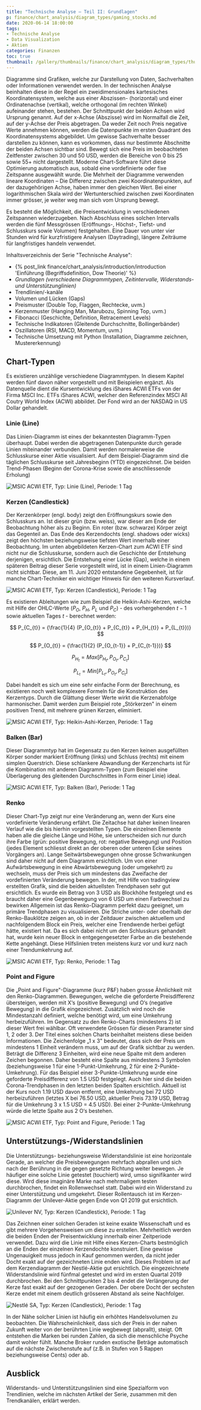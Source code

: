 ```yaml
---
title: "Technische Analyse – Teil II: Grundlagen"
p: finance/chart_analysis/diagram_types/gaming_stocks.md
date: 2020-06-14 18:00:00
tags:
- Technische Analyse
- Data Visualization
- Aktien
categories: Finanzen
toc: true
thumbnail: /gallery/thumbnails/finance/chart_analysis/diagram_types/thumbnail.jpg
---
```


Diagramme sind Grafiken, welche zur Darstellung von Daten, Sachverhalten oder Informationen verwendet werden. In der technischen Analyse beinhalten diese in der Regel ein zweidimensionales kartesisches Koordinatensystem, welche aus einer Abszissen- (horizontal) und einer Ordinatenachse (vertikal), welche orthogonal (im rechten Winkel) aufeinander stehen, bestehen. Der Schnittpunkt der beiden Achsen wird Ursprung genannt. Auf der x-Achse (Abszisse) wird im Normalfall die Zeit, auf der y-Achse der Preis abgetragen. Da weder Zeit noch Preis negative Werte annehmen können, werden die Datenpunkte im ersten Quadrant des Koordinatensystems abgebildet. Um gewisse Sachverhalte besser darstellen zu können, kann es vorkommen, dass nur bestimmte Abschnitte der beiden Achsen sichtbar sind. Bewegt sich eine Preis im beobachteten Zeitfenster zwischen 30 und 50 USD, werden die Bereiche von 0 bis 25 sowie 55+ nicht dargestellt. Moderne Chart-Software führt diese Optimierung automatisch aus, sobald eine vordefinierte oder fixe Zeitspanne ausgewählt wurde. Die Mehrheit der Diagramme verwenden lineare Koordinaten – Die Differenz zwischen zwei Koordinatenpunkten, auf der dazugehörigen Achse, haben immer den gleichen Wert. Bei einer logarithmischen Skala wird der Wertunterschied zwischen zwei Koordinaten immer grösser, je weiter weg man sich vom Ursprung bewegt.

<!-- more -->

Es besteht die Möglichkeit, die Preisentwicklung in verschiedenen Zeitspannen wiederzugeben. Nach Abschluss eines solchen Intervalls werden die fünf Messgrössen (Eröffnungs-, Höchst-, Tiefst- und Schlusskurs sowie Volumen) festgehalten. Eine Dauer von unter vier Stunden wird für kurzfristigere Analysen (Daytrading), längere Zeiträume für langfristiges handeln verwendet.

Inhaltsverzeichnis der Serie "Technische Analyse":

* {% post_link finance/chart_analysis/introduction/introduction 'Einführung (Begriffsdefinition, Dow Theorie)' %}
* *Grundlagen (verschiedene Diagrammtypen, Zeitintervalle, Widerstands- und Unterstützunglinien)*
* Trendlinien/-kanäle
* Volumen und Lücken (Gaps)
* Preismuster (Double Top, Flaggen, Rechtecke, uvm.)
* Kerzenmuster (Hanging Man, Marubozu, Spinning Top, uvm.)
* Fibonacci (Geschichte, Definition, Retracement Levels)
* Technische Indikatoren (Gleitende Durchschnitte, Bollingerbänder)
* Oszillatoren (RSI, MACD, Momentum, uvm.)
* Technische Umsetzung mit Python (Installation, Diagramme zeichnen, Mustererkennung)

## Chart-Typen

Es existieren unzählige verschiedene Diagrammtypen. In diesem Kapitel werden fünf davon näher vorgestellt und mit Beispielen ergänzt.  Als Datenquelle dient die Kursentwicklung des iShares ACWI ETFs von der Firma MSCI Inc. ETFs iShares ACWI, welcher den Referenzindex MSCI All Coutry World Index (ACWI) abbildet. Der Fond wird an der NASDAQ in US Dollar gehandelt.

### Linie (Line)

Das Linien-Diagramm ist eines der bekanntesten Diagramm-Typen überhaupt. Dabei werden die abgetragenen Datenpunkte durch gerade Linien miteinander verbunden. Damit werden normalerweise die Schlusskurse einer Aktie visualisiert. Auf dem Beispiel-Diagramm sind die täglichen Schlusskurse seit Jahresbeginn (YTD) eingezeichnet. Die beiden Trend-Phasen (Beginn der Corona-Krise sowie die anschliessende Erholung)

![MSIC ACWI ETF, Typ: Linie (Line), Periode: 1 Tag](line_chart_1d_ACWI.png)

### Kerzen (Candlestick)

Der Kerzenkörper (engl. body) zeigt den Eröffnungskurs sowie den Schlusskurs an. Ist dieser grün (bzw. weiss), war dieser am Ende der Beobachtung höher als zu Beginn. Ein roter (bzw. schwarze) Körper zeigt das Gegenteil an. Das Ende des Kerzendochts (engl. shadows oder wicks) zeigt den höchsten beziehungsweise tiefsten Wert innerhalb einer Beobachtung. Im unten abgebildeten Kerzen-Chart zum ACWI ETF sind nicht nur die Schlusskurse, sondern auch die Geschichte der Entstehung derjenigen, ersichtlich. Die Entstehung einer Lücke (Gap), welche in einem späteren Beitrag dieser Serie vorgestellt wird, ist in einem Linien-Diagramm nicht sichtbar. Diese, am 11. Juni 2020 entstandene Gegebenheit, ist für manche Chart-Techniker ein wichtiger Hinweis für den weiteren Kursverlauf.

![MSIC ACWI ETF, Typ: Kerzen (Candlestick), Periode: 1 Tag](candle_chart_1d_ACWI.png)

Es existieren Ableitungen wie zum Beispiel die Heikin-Ashi-Kerzen, welche mit Hilfe der OHLC-Werte ($P_O$, $P_H$, $P_L$ und $P_C$) - des vorhergehenden $t-1$ sowie aktuellen Tages $t$ - berechnet werden:

$$
P_{C_{t}} = {\frac{1}{4} (P_{O_{t}} + P_{C_{t}} + P_{H_{t}} + P_{L_{t}})}
$$

$$
P_{O_{t}} = {\frac{1}{2} (P_{O_{t-1}} + P_{C_{t-1}})}
$$

$$
P_{H_{t}} = {Max[P_{H_{t}}, P_{O_{t}}, P_{C_{t}}]}
$$

$$
P_{L_{t}} = {Min[P_{L_{t}}, P_{O_{t}}, P_{C_{t}}]}
$$

Dabei handelt es sich um eine sehr einfache Form der Berechnung, es existieren noch weit komplexere Formeln für die Konstruktion des Kerzentyps. Durch die Glättung dieser Werte wirkt die Kerzenabfolge harmonischer. Damit werden zum Beispiel rote „Störkerzen" in einem positiven Trend, mit mehrere grünen Kerzen, eliminiert.

![MSIC ACWI ETF, Typ: Heikin-Ashi-Kerzen, Periode: 1 Tag](heikin_ashi_candle_chart_1d_ACWI.png)

### Balken (Bar)
Dieser Diagrammtyp hat im Gegensatz zu den Kerzen keinen ausgefüllten Körper sonder markiert Eröffnung (links) und Schluss (rechts) mit einem simplen Querstrich. Diese schlankere Abwandlung der Kerzencharts ist für die Kombination mit anderen Diagramm-Typen (zum Beispiel eine Überlagerung des gleitenden Durchschnittes in Form einer Linie) ideal.

![MSIC ACWI ETF, Typ: Balken (Bar), Periode: 1 Tag](bar_chart_1d_ACWI.png)

### Renko
Dieser Chart-Typ zeigt nur eine Veränderung an, wenn der Kurs eine vordefinierte Veränderung erfährt. Die Zeitachse hat daher keinen linearen Verlauf wie die bis hierhin vorgestellten Typen. Die einzelnen Elemente haben alle die gleiche Länge und Höhe, sie unterscheiden sich nur durch ihre Farbe (grün: positive Bewegung, rot: negative Bewegung) und Position (jedes Element schliesst direkt an der oberen oder unteren Ecke seines Vorgängers an). Lange Seitwärtsbewegungen ohne grosse Schwankungen sind daher nicht auf dem Diagramm ersichtlich. Um von einer Aufwärtsbewegung in eine Abwärtsbewegung (oder umgekehrt) zu wechseln, muss der Preis sich um mindestens das Zweifache der vordefinierten Veränderung bewegen. In der, mit Hilfe von tradingview erstellten Grafik, sind die beiden aktuellsten Trendphasen sehr gut ersichtlich. Es wurde ein Betrag von 3 USD als Blockhöhe festgelegt und es braucht daher eine Gegenbewegung von 6 USD um einen Farbwechsel zu bewirken Allgemein ist das Renko-Diagramm perfekt dazu geeignet, um primäre Trendphasen zu visualisieren. Die Striche unter- oder oberhalb der Renko-Bauklötze zeigen an, ob in der Zeitdauer zwischen aktuellem und nachfolgendem Block ein Preis, welcher eine Trendwende herbei gefügt hätte, existiert hat. Da es sich dabei nicht um den Schlusskurs gehandelt hat, wurde kein neuer Block in entgegengesetzter Farbe an die bestehende Kette angehängt. Diese Hilfslinien treten meistens kurz vor und kurz nach einer Trendumkehrung auf.

![MSIC ACWI ETF, Typ: Renko, Periode: 1 Tag](renko_chart_1d_ACWI.png)

### Point and Figure
Die „Point and Figure"-Diagramme (kurz P&F) haben grosse Ähnlichkeit mit den Renko-Diagrammen. Bewegungen, welche die geforderte Preisdifferenz übersteigen, werden mit X‘s (positive Bewegung) und O‘s (negative Bewegung) in die Grafik eingezeichnet. Zusätzlich wird noch die Mindestanzahl definiert, welche benötigt wird, um eine Umkehrung herbeizuführen. Im Gegensatz zu den Renko-Charts (mindestens 2) ist dieser Wert frei wählbar. Oft verwendete Grössen für diesen Parameter sind 1, 2 oder 3. Der Titel eines solchen Charts beinhaltet meistens diese beiden Informationen. Die Zeichenfolge „1 x 3" bedeutet, dass sich der Preis um mindestens 1 Einheit verändern muss, um auf der Grafik sichtbar zu werden. Beträgt die Differenz 3 Einheiten, wird eine neue Spalte mit dem anderen Zeichen begonnen. Daher besteht eine Spalte aus mindestens 3 Symbolen (beziehungsweise 1 für eine 1-Punkt-Umkehrung, 2 für eine 2-Punkte-Umkehrung). Für das Beispiel einer 3-Punkte-Umkehrung wurde eine geforderte Preisdifferenz von 1.5 USD festgelegt. Auch hier sind die beiden Corona-Trendphasen in den letzten beiden Spalten ersichtlich. Aktuell ist der Kurs noch 1.19 USD davon entfernt, eine Umkehrung bei 72 USD herbeizuführen (letztes X bei 76.50 USD, aktueller Preis 73.19 USD, Betrag für die Umkehrung 3 x 1.5 USD = 4.5 USD). Bei einer 2-Punkte-Umkehrung würde die letzte Spalte aus 2 O‘s bestehen.

![MSIC ACWI ETF, Typ: Point and Figure, Periode: 1 Tag](pf_chart_1d_ACWI.png)

## Unterstützungs-/Widerstandslinien

Die Unterstützungs- beziehungsweise Widerstandslinie ist eine horizontale Gerade, an welcher die Preisbewegungen mehrfach abprallen und sich nach der Berührung in die gegen gesetzte Richtung weiter bewegen. Je häufiger eine solche Linie getestet (touchiert) wird, umso signifikanter wird diese. Wird diese imaginäre Marke nach mehrmaligem testen durchbrochen, findet ein Rollenwechsel statt. Dabei wird ein Widerstand zu einer Unterstützung und umgekehrt. Dieser Rollentausch ist im Kerzen-Diagramm der Unilever-Aktie gegen Ende von Q1 2019 gut ersichtlich.

![Unilever NV, Typ: Kerzen (Candlestick), Periode: 1 Tag](candle_chart_1d_support_resistance_UNA.AS.png)

Das Zeichnen einer solchen Geraden ist keine exakte Wissenschaft und es gibt mehrere Vorgehensweisen um diese zu erstellen. Mehrheitlich werden die beiden Enden der Preisentwicklung innerhalb einer Zeitperiode verwendet. Dazu wird die Linie mit Hilfe eines Kerzen-Charts bestmöglich an die Enden der einzelnen Kerzendochte konstruiert. Eine gewisse Ungenauigkeit muss jedoch in Kauf genommen werden, da nicht jeder Docht exakt auf der gezeichneten Linie enden wird. Dieses Problem ist auf dem Kerzendiagramm der Nestlé-Aktie gut ersichtlich. Die eingezeichnete Widerstandslinie wird fünfmal getestet und wird im ersten Quartal 2019 durchbrochen. Bei den Schnittpunkten 2 bis 4 endet die Verlängerung der Kerze fast exakt auf der gezogenen Geraden. Der obere Docht der sechsten Kerze endet mit einem deutlich grösseren Abstand als seine Nachfolger.

![Nestlé SA, Typ: Kerzen (Candlestick), Periode: 1 Tag](candle_chart_5d_support_resistance_NESN.SW.png)

In der Nähe solcher Linien ist häufig ein erhöhtes Handelsvolumen zu beobachten. Die Wahrscheinlichkeit, dass sich der Preis in der nahen Zukunft weiter von der berührten Linie wegbewegt (abprallt), steigt. Oft entstehen die Marken bei runden Zahlen, da sich die menschliche Psyche damit wohler fühlt. Manche Broker runden exotische Beträge automatisch auf die nächste Zwischenstufe auf (z.B. in Stufen von 5 Rappen beziehungsweise Cents) oder ab.

## Ausblick

Widerstands- und Unterstützungslinien sind eine Spezialform von Trendlinien, welche im nächsten Artikel der Serie, zusammen mit den Trendkanälen, erklärt werden.


[^1]: ["Heikin-Ashi: A Better Candlestick", Investopedia](https://www.investopedia.com/trading/heikin-ashi-better-candlestick)
